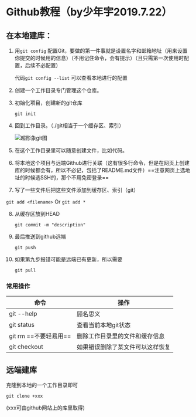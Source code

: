 # Github教程（by少年宇2019.7.22）

## 在本地建库：

1. 用```git config``` 配置Git，要做的第一件事就是设置名字和邮箱地址（用来设置你提交的时候用的信息）（不用记住命令，会有提示）（且只需第一次使用时配置，后续不必配置）

   代码```git config --list``` 可以查看本地进行的配置

   

2. 创建一个工作目录专门管理这个仓库。

3. 初始化项目，创建新的git仓库

   `git init` 

4. 回到工作目录。（./git相当于一个缓存区、索引）

   ![超形象git图](/home/chenzheyu/图片/超形象git图.jpg)

5. 在这个工作目录里可以随意创建文件，比如代码。

6. 将本地这个项目与远端Github进行关联（这有很多行命令，但是在网页上创建库的时候都会有，所以不必记，包括了README.md文件）==注意网页上选地址的时候选SSH的，那个不用免密登录==

7.  写了一些文件后把这些文件添加到缓存区、索引（git）

   `git add <filename>` Or `git add *`

   

   

8. 从缓存区放到HEAD

   `git commit -m "description"`

   

9. 最后推送到github远端

   `git push ` 

   

10. 如果第九步报错可能是远端已有更新，所以需要

    `git pull`

    

### 常用操作

| 命令                            | 操作                             |
| ------------------------------- | -------------------------------- |
| git --help                      | 顾名思义                         |
| git status                      | 查看当前本地git状态              |
| git rm <filename>==不要轻易用== | 删除工作目录里的文件和缓存信息   |
| git checkout <filename>         | 如果错误删除了某文件可以这样恢复 |







## 远端建库

克隆到本地的一个工作目录即可

`git clone +xxx`

(xxx可由github网站上的库里取得)